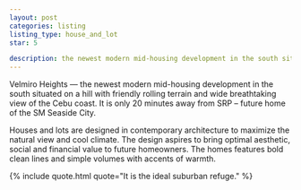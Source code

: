 ```yaml
---
layout: post
categories: listing
listing_type: house_and_lot
star: 5

description: the newest modern mid-housing development in the south situated on a hill with friendly rolling terrain and wide breathtaking view of the Cebu coast. It is only 20 minutes away from SRP – future home of the SM Seaside City.
---
```


Velmiro Heights — the newest modern mid-housing development in the south situated on a hill with friendly rolling terrain and wide breathtaking view of the Cebu coast. It is only 20 minutes away from SRP – future home of the SM Seaside City.
 

 Houses and lots are designed in contemporary architecture to maximize the natural view and cool climate. The design aspires to bring optimal aesthetic, social and financial value to future homeowners. The homes features bold clean lines and simple volumes with accents of warmth.

 {% include quote.html quote="It is the ideal suburban refuge." %}